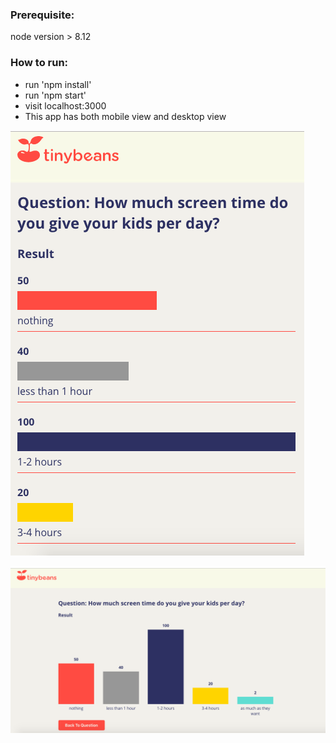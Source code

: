 ### Prerequisite:
 node version > 8.12

### How to run:
  * run 'npm install'
  * run 'npm start'
  * visit localhost:3000
  * This app has both mobile view and desktop view

![mobile view](https://github.com/todd-leshan/vote/blob/master/MobileView.png)

![desktop view](https://github.com/todd-leshan/vote/blob/master/DesktopView.png)
